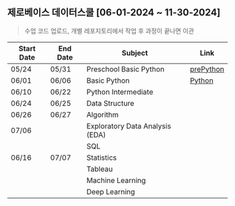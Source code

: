## 제로베이스 데이터스쿨 [06-01-2024 ~ 11-30-2024]
> 수업 코드 업로드, 개별 레포지토리에서 작업 후 과정이 끝나면 이관

|Start Date|End Date|Subject|Link|
|---|---|---|---|
|05/24|05/31|Preschool Basic Python|[prePython](https://github.com/gimbabheaven/zb-ds-28/tree/master/prePython)|
|06/01|06/06|Basic Python|[Python](https://github.com/gimbabheaven/zb-ds-28/tree/master/Python)|
|06/10|06/22|Python Intermediate|
|06/24|06/25|Data Structure|
|06/26|06/27|Algorithm|
|07/06||Exploratory Data Analysis (EDA)|
|||SQL|
|06/16|07/07|Statistics|
|||Tableau|
|||Machine Learning|
|||Deep Learning|
